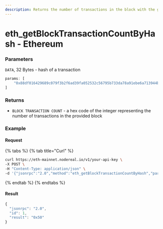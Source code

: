 ```yaml
---
description: Returns the number of transactions in the block with the given block hash.
---
```


# eth\_getBlockTransactionCountByHash - Ethereum

### Parameters

`DATA`, 32 Bytes - hash of a transaction

```javascript
params: [
    "0x88df016429689c079f3b2f6ad39fa052532c56795b733da78a91ebe6a713944b"
]
```

### Returns

* `BLOCK TRANSACTION COUNT` - a hex code of the integer representing the number of transactions in the provided block

### Example

#### Request

{% tabs %}
{% tab title="Curl" %}
```bash
curl https://eth-mainnet.nodereal.io/v1/your-api-key \
-X POST \
-H "Content-Type: application/json" \
-d '{"jsonrpc":"2.0","method":"eth_getBlockTransactionCountByHash","params":["0x8243343df08b9751f5ca0c5f8c9c0460d8a9b6351066fae0acbd4d3e776de8bb"],"id":0}'
```
{% endtab %}
{% endtabs %}

#### Result

```javascript
{
  "jsonrpc": "2.0",
  "id": 1,
  "result": "0x50"
}
```

